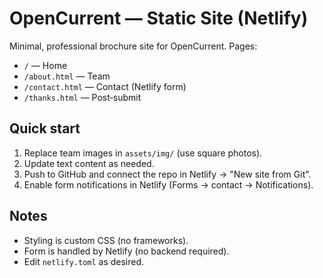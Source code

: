 # OpenCurrent — Static Site (Netlify)

Minimal, professional brochure site for OpenCurrent. Pages:
- `/` — Home
- `/about.html` — Team
- `/contact.html` — Contact (Netlify form)
- `/thanks.html` — Post‑submit

## Quick start
1. Replace team images in `assets/img/` (use square photos).
2. Update text content as needed.
3. Push to GitHub and connect the repo in Netlify → "New site from Git".
4. Enable form notifications in Netlify (Forms → contact → Notifications).

## Notes
- Styling is custom CSS (no frameworks).
- Form is handled by Netlify (no backend required).
- Edit `netlify.toml` as desired.
